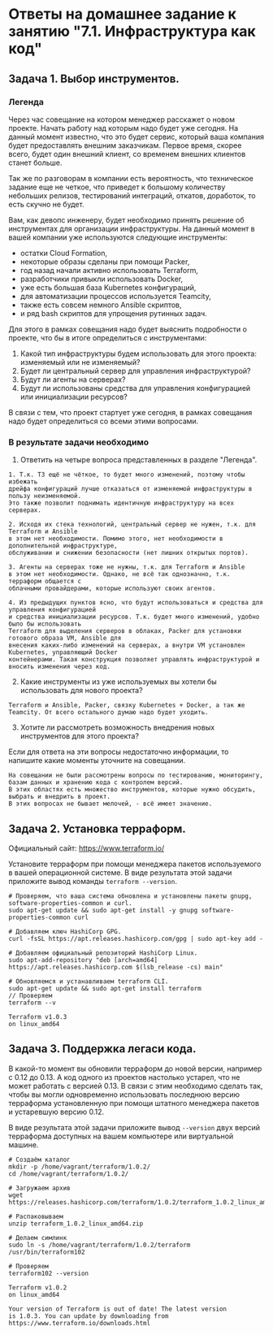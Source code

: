 # Ответы на домашнее задание к занятию "7.1. Инфраструктура как код"

## Задача 1. Выбор инструментов. 
 
### Легенда
 
Через час совещание на котором менеджер расскажет о новом проекте. Начать работу над которым надо 
будет уже сегодня. 
На данный момент известно, что это будет сервис, который ваша компания будет предоставлять внешним заказчикам.
Первое время, скорее всего, будет один внешний клиент, со временем внешних клиентов станет больше.

Так же по разговорам в компании есть вероятность, что техническое задание еще не четкое, что приведет к большому
количеству небольших релизов, тестирований интеграций, откатов, доработок, то есть скучно не будет.  
   
Вам, как девопс инженеру, будет необходимо принять решение об инструментах для организации инфраструктуры.
На данный момент в вашей компании уже используются следующие инструменты: 
- остатки Сloud Formation, 
- некоторые образы сделаны при помощи Packer,
- год назад начали активно использовать Terraform, 
- разработчики привыкли использовать Docker, 
- уже есть большая база Kubernetes конфигураций, 
- для автоматизации процессов используется Teamcity, 
- также есть совсем немного Ansible скриптов, 
- и ряд bash скриптов для упрощения рутинных задач.  

Для этого в рамках совещания надо будет выяснить подробности о проекте, что бы в итоге определиться с инструментами:

1. Какой тип инфраструктуры будем использовать для этого проекта: изменяемый или не изменяемый?
1. Будет ли центральный сервер для управления инфраструктурой?
1. Будут ли агенты на серверах?
1. Будут ли использованы средства для управления конфигурацией или инициализации ресурсов? 
 
В связи с тем, что проект стартует уже сегодня, в рамках совещания надо будет определиться со всеми этими вопросами.

### В результате задачи необходимо

1. Ответить на четыре вопроса представленных в разделе "Легенда". 

```text
1. Т.к. ТЗ ещё не чёткое, то будет много изменений, поэтому чтобы избежать
дрейфа конфигураций лучше отказаться от изменяемой инфраструктуры в пользу неизменяемой.
Это также позволит поднимать идентичную инфраструктуру на всех серверах.

2. Исходя их стека технологий, центральный сервер не нужен, т.к. для Terraform и Ansible
в этом нет необходимости. Помимо этого, нет необходимости в дополнительной инфраструктуре,
обслуживании и снижении безопасности (нет лишних открытых портов).

3. Агенты на серверах тоже не нужны, т.к. для Terraform и Ansible
в этом нет необходимости. Однако, не всё так однозначно, т.к. терраформ общается с 
облачными провайдерами, которые используют своих агентов.

4. Из предыдущих пунктов ясно, что будут использоваться и средства для управления конфигурацией
и средства инициализации ресурсов. Т.к. будет много изменений, удобно было бы использовать
Terraform для выделения серверов в облаках, Packer для установки готового образа VM, Ansible для
внесения каких-либо изменений на серверах, а внутри VM установлен Kubernetes, управляющий Docker 
контейнерами. Такая конструкция позволяет управлять инфраструктурой и вносить изменения через код.
```

2. Какие инструменты из уже используемых вы хотели бы использовать для нового проекта?

```text
Terraform и Ansible, Packer, связку Kubernetes + Docker, а так же Teamcity. От всего остального думаю надо будет уходить.
```

3. Хотите ли рассмотреть возможность внедрения новых инструментов для этого проекта?

Если для ответа на эти вопросы недостаточно информации, то напишите какие моменты уточните на совещании.

```text
На совещании не были рассмотрены вопросы по тестированию, мониторингу, базам данных и хранению кода с контролем версий.
В этих областях есть множество инструментов, которые нужно обсудить, выбрать и внедрить в проект.
В этих вопросах не бывает мелочей, - всё имеет значение.
```


## Задача 2. Установка терраформ. 

Официальный сайт: https://www.terraform.io/

Установите терраформ при помощи менеджера пакетов используемого в вашей операционной системе.
В виде результата этой задачи приложите вывод команды `terraform --version`.

```text
# Проверяем, что ваша система обновлена и установлены пакеты gnupg, software-properties-common и curl.
sudo apt-get update && sudo apt-get install -y gnupg software-properties-common curl

# Добавляем ключ HashiCorp GPG.
curl -fsSL https://apt.releases.hashicorp.com/gpg | sudo apt-key add -

# Добавляем официальный репозиторий HashiCorp Linux.
sudo apt-add-repository "deb [arch=amd64] https://apt.releases.hashicorp.com $(lsb_release -cs) main"

# Обновляемся и устанавливаем terraform CLI.
sudo apt-get update && sudo apt-get install terraform
// Проверяем
terraform --v

Terraform v1.0.3
on linux_amd64
```

## Задача 3. Поддержка легаси кода. 

В какой-то момент вы обновили терраформ до новой версии, например с 0.12 до 0.13. 
А код одного из проектов настолько устарел, что не может работать с версией 0.13. 
В связи с этим необходимо сделать так, чтобы вы могли одновременно использовать последнюю версию терраформа установленную при помощи
штатного менеджера пакетов и устаревшую версию 0.12. 

В виде результата этой задачи приложите вывод `--version` двух версий терраформа доступных на вашем компьютере 
или виртуальной машине.

```text
# Создаём каталог
mkdir -p /home/vagrant/terraform/1.0.2/
cd /home/vagrant/terraform/1.0.2/

# Загружаем архив
wget https://releases.hashicorp.com/terraform/1.0.2/terraform_1.0.2_linux_amd64.zip

# Распаковываем
unzip terraform_1.0.2_linux_amd64.zip

# Делаем симлинк
sudo ln -s /home/vagrant/terraform/1.0.2/terraform /usr/bin/terraform102

# Проверяем
terraform102 --version

Terraform v1.0.2
on linux_amd64

Your version of Terraform is out of date! The latest version
is 1.0.3. You can update by downloading from https://www.terraform.io/downloads.html
```

